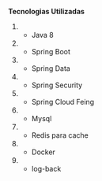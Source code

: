 **Tecnologias Utilizadas**

1. - Java 8
2. - Spring Boot
3. - Spring Data
4. - Spring Security
5. - Spring Cloud Feing
6. - Mysql
7. - Redis para cache
8. - Docker
9. - log-back
